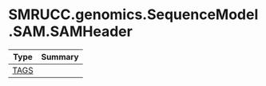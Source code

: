 ﻿
# SMRUCC.genomics.SequenceModel.SAM.SAMHeader

|Type|Summary|
|----|-------|
|[TAGS](./TAGS.md)||

